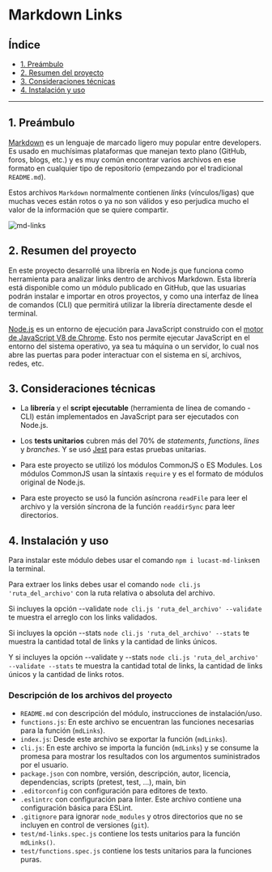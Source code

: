 # Markdown Links

## Índice

* [1. Preámbulo](#1-preámbulo)
* [2. Resumen del proyecto](#2-resumen-del-proyecto)
* [3. Consideraciones técnicas](#3-consideraciones-técnicas)
* [4. Instalación y uso](#4-instalación_y_uso)

***

## 1. Preámbulo

[Markdown](https://es.wikipedia.org/wiki/Markdown) es un lenguaje de marcado
ligero muy popular entre developers. Es usado en
muchísimas plataformas que manejan texto plano (GitHub, foros, blogs, etc.) y
es muy común encontrar varios archivos en ese formato en cualquier tipo de
repositorio (empezando por el tradicional `README.md`).

Estos archivos `Markdown` normalmente contienen _links_ (vínculos/ligas) que
muchas veces están rotos o ya no son válidos y eso perjudica mucho el valor de
la información que se quiere compartir.

![md-links](https://github.com/Laboratoria/curriculum/assets/12631491/fc6bc380-7824-4fab-ab8f-7ab53cd9d0e4)

## 2. Resumen del proyecto

En este proyecto desarrollé una librería en Node.js que funciona como
herramienta para analizar links dentro de archivos Markdown. Esta librería
está disponible como un módulo publicado en GitHub, que las
usuarias podrán instalar e importar en otros proyectos, y como una interfaz
de línea de comandos (CLI) que permitirá utilizar la librería directamente
desde el terminal.

[Node.js](https://nodejs.org/es/) es un entorno de ejecución para JavaScript
construido con el [motor de JavaScript V8 de Chrome](https://developers.google.com/v8/).
Esto nos permite ejecutar JavaScript en el entorno del sistema operativo,
ya sea tu máquina o un servidor, lo cual nos abre las puertas para poder
interactuar con el sistema en sí, archivos, redes, etc.

## 3. Consideraciones técnicas

* La **librería** y el **script ejecutable** (herramienta de línea de comando -
  CLI) están implementados en JavaScript para ser ejecutados con
  Node.js.

* Los **tests unitarios** cubren más del 70% de _statements_,
  _functions_, _lines_ y _branches_. Y se usó [Jest](https://jestjs.io/)
  para estas pruebas unitarias.

* Para este proyecto se utilizó los módulos CommonJS
  o ES Modules. Los módulos CommonJS usan la síntaxis `require` y es el formato
  de módulos original de Node.js.

* Para este proyecto se usó la función asíncrona `readFile` para leer el archivo y la versión síncrona de la función `readdirSync` para leer directorios.

## 4. Instalación y uso

Para instalar este módulo debes usar el comando `npm i lucast-md-links`en la terminal.

Para extraer los links debes usar el comando `node cli.js 'ruta_del_archivo'` con la ruta relativa o absoluta del archivo. 

Si incluyes la opción --validate `node cli.js 'ruta_del_archivo' --validate` te muestra el arreglo con los links validados. 

Si incluyes la opción --stats `node cli.js 'ruta_del_archivo' --stats` te muestra la cantidad total de links y la cantidad de links únicos. 

Y si incluyes la opción --validate y --stats `node cli.js 'ruta_del_archivo' --validate --stats` te muestra la cantidad total de links, la cantidad de links únicos y la cantidad de links rotos.

### Descripción de los archivos del proyecto

* `README.md` con descripción del módulo, instrucciones de instalación/uso.
* `functions.js`: En este archivo se encuentran las funciones necesarias para la función (`mdLinks`).
* `index.js`: Desde este archivo se exportar la función (`mdLinks`).
* `cli.js`: En este archivo se importa la función (`mdLinks`) y se consume la promesa para mostrar los resultados con los argumentos suministrados por el usuario.
* `package.json` con nombre, versión, descripción, autor, licencia,
  dependencias, scripts (pretest, test, ...), main, bin
* `.editorconfig` con configuración para editores de texto.
* `.eslintrc` con configuración para linter. Este archivo contiene una
  configuración básica para ESLint.
* `.gitignore` para ignorar `node_modules` y otros directorios que no se
  incluyen en control de versiones (`git`).
* `test/md-links.spec.js` contiene los tests unitarios para la función
  `mdLinks()`.
* `test/functions.spec.js` contiene los tests unitarios para la funciones puras.  
